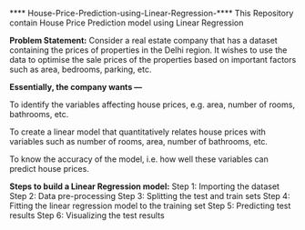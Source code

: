 **** House-Price-Prediction-using-Linear-Regression-****
This Repository contain House Price Prediction model using Linear Regression


**Problem Statement:**
Consider a real estate company that has a dataset containing the prices of properties in the Delhi region. It wishes to use the data to optimise the sale prices of the properties based on important factors such as area, bedrooms, parking, etc.

**Essentially, the company wants —**

To identify the variables affecting house prices, e.g. area, number of rooms, bathrooms, etc.

To create a linear model that quantitatively relates house prices with variables such as number of rooms, area, number of bathrooms, etc.

To know the accuracy of the model, i.e. how well these variables can predict house prices.

**Steps to build a Linear Regression model:**
Step 1: Importing the dataset
Step 2: Data pre-processing
Step 3: Splitting the test and train sets
Step 4: Fitting the linear regression model to the training set
Step 5: Predicting test results
Step 6: Visualizing the test results
